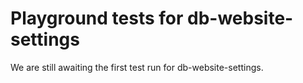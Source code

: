 # Playground tests for db-website-settings
We are still awaiting the first test run for db-website-settings.
